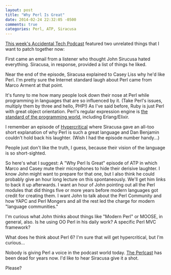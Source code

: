 ```yaml
---
layout: post
title: "Why Perl Is Great"
date: 2014-02-24 22:32:05 -0500
comments: true
categories: Perl, ATP, Siracusa
---
```

[This week's Accidental Tech Podcast](http://atp.fm/episodes/53-theres-gonna-be-some-flapping) featured two unrelated things that I want to patch together now:

First came an email from a listener who thought John Sirucusa hated everything.  Siracusa, in response, provided a list of things he liked.

Near the end of the episode, Siracusa explained to Casey Liss why he'd like Perl.  I'm pretty sure the Internet standard laugh about Perl came from Marco Arment at that point.

It's funny to me how many people look down their nose at Perl while programming in languages that are so influenced by it.  (Take Perl's issues, multiply them by three and hello, PHP!)  As I've said before, Ruby is just Perl with great object orientation.  Perl's regular expression engine is [the standard of the programming world](http://www.pcre.org), including Erlang/Elixir.

I remember an episode of [Hypercritical](http://5by5.tv/hypercritical) where Siracusa gave an all-too short explanation of why Perl is such a great language and Dan Benjamin couldn't hold back his laughter.  (Wish I had the episode number handy...)

People just don't like the truth, I guess, because their vision of the language is so short-sighted.

So here's what I suggest: A "Why Perl Is Great" episode of ATP in which Marco and Casey mute their microphones to hide their derisive laughter.  I know John might want to prepare for that one, but I also think he could probably give an hour long lecture on this spontaneously.  We'll get him links to back it up afterwards.  I want an hour of John pointing out all the Perl modules that did things five or more years before modern languages got credit for creating them.  I want John to talk about the Perl Community and how YAPC and Perl Mongers and all the rest led the charge for modern "language communities." 

I'm curious what John thinks about things like "Modern Perl" or MOOSE, in general, also. Is he using OO Perl in his daily work?  A specific Perl MVC framework?

What does he think about Perl 6?  I'm sure that will get hypercritical, but I'm curious...

Nobody is giving Perl a voice in the podcast world today.  [The Perlcast](http://perlcast.com) has been dead for years now.  I'd like to hear Siracusa give it a shot.

Please?